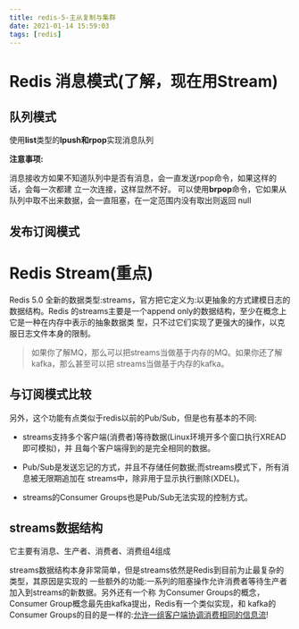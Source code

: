 ```yaml
---
title: redis-5-主从复制与集群
date: 2021-01-14 15:59:03
tags: [redis]
---
```


# **Redis** **消息模式(了解，现在用**Stream)

## **队列模式** 

使用**list**类型的**lpush和rpop**实现消息队列

**注意事项:**

消息接收方如果不知道队列中是否有消息，会一直发送rpop命令，如果这样的话，会每一次都建 立一次连接，这样显然不好。 可以使用**brpop**命令，它如果从队列中取不出来数据，会一直阻塞，在一定范围内没有取出则返回 null

## **发布订阅模式**

# Redis Stream(重点)

Redis 5.0 全新的数据类型:streams，官方把它定义为:以更抽象的方式建模日志的数据结构。Redis 的streams主要是一个append only的数据结构，至少在概念上它是一种在内存中表示的抽象数据类 型，只不过它们实现了更强大的操作，以克服日志文件本身的限制。

> 如果你了解MQ，那么可以把streams当做基于内存的MQ。如果你还了解kafka，那么甚至可以把 streams当做基于内存的kafka。

## 与订阅模式比较

另外，这个功能有点类似于redis以前的Pub/Sub，但是也有基本的不同:

- streams支持多个客户端(消费者)等待数据(Linux环境开多个窗口执行XREAD即可模拟)，并 且每个客户端得到的是完全相同的数据。 
- Pub/Sub是发送忘记的方式，并且不存储任何数据;而streams模式下，所有消息被无限期追加在 streams中，除非用于显示执行删除(XDEL)。

- streams的Consumer Groups也是Pub/Sub无法实现的控制方式。 

## streams数据结构

它主要有消息、生产者、消费者、消费组4组成

streams数据结构本身非常简单，但是streams依然是Redis到目前为止最复杂的类型，其原因是实现的 一些额外的功能:一系列的阻塞操作允许消费者等待生产者加入到streams的新数据。另外还有一个称 为Consumer Groups的概念，Consumer Group概念最先由kafka提出，Redis有一个类似实现，和 kafka的Consumer Groups的目的是一样的:[允许一组客户端协调消费相同的信息流]()!

